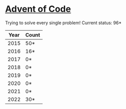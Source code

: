 # [Advent of Code](adventofcode.com)

Trying to solve every single problem!
Current status: 96*

| Year | Count |
|------|-----|
| 2015 | 50* |
| 2016 | 16* |
| 2017 |  0* |
| 2018 |  0* |
| 2019 |  0* |
| 2020 |  0* |
| 2021 |  0* |
| 2022 | 30* |
